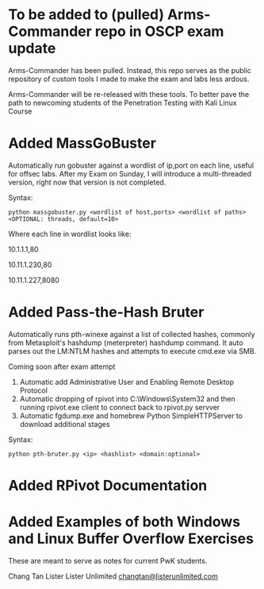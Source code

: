 # To be added to (pulled) Arms-Commander repo in OSCP exam update

Arms-Commander has been pulled. Instead, this repo serves as the public repository of custom tools I made to make the exam and labs less ardous.

Arms-Commander will be re-released with these tools. To better pave the path to newcoming students of the Penetration Testing with Kali Linux Course


# Added MassGoBuster

Automatically run gobuster against a wordlist of ip,port on each line, useful for offsec labs. After my Exam on Sunday, I will introduce a multi-threaded version, right now that version is not completed.

Syntax:

`python massgobuster.py <wordlist of host,ports> <wordlist of paths> <OPTIONAL: threads, default=10>`

Where each line in wordlist looks like:

10.1.1.1,80

10.11.1.230,80

10.11.1.227,8080

# Added Pass-the-Hash Bruter

Automatically runs pth-winexe against a list of collected hashes, commonly from Metasploit's hashdump (meterpreter) hashdump command. It auto parses out the LM:NTLM hashes and attempts to execute cmd.exe via SMB. 

Coming soon after exam attempt

1. Automatic add Administrative User and Enabling Remote Desktop Protocol
2. Automatic dropping of rpivot into C:\Windows\System32 and then running rpivot.exe client to connect back to rpivot.py servver
3. Automatic fgdump.exe and homebrew Python SimpleHTTPServer to download additional stages

Syntax:

`python pth-bruter.py <ip> <hashlist> <domain:optional>`

# Added RPivot Documentation

# Added Examples of both Windows and Linux Buffer Overflow Exercises

These are meant to serve as notes for current PwK students.

Chang Tan Lister
Lister Unlimited
changtan@listerunlimited.com
